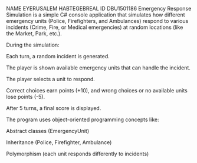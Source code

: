NAME EYERUSALEM HABTEGEBREAL ID DBU1501186 Emergency Response Simulation is a simple C# console application that simulates how different emergency units (Police, Firefighters, and Ambulances) respond to various incidents (Crime, Fire, or Medical emergencies) at random locations (like the Market, Park, etc.).

During the simulation:

Each turn, a random incident is generated.

The player is shown available emergency units that can handle the incident.

The player selects a unit to respond.

Correct choices earn points (+10), and wrong choices or no available units lose points (-5).

After 5 turns, a final score is displayed.

The program uses object-oriented programming concepts like:

Abstract classes (EmergencyUnit)

Inheritance (Police, Firefighter, Ambulance)

Polymorphism (each unit responds differently to incidents)
